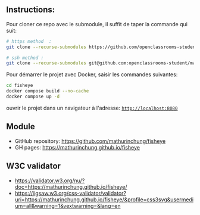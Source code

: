 ## Instructions:

Pour cloner ce repo avec le submodule, il suffit de taper la commande qui suit:
```bash
# https method  :
git clone --recurse-submodules https://github.com/openclassrooms-student/mathurinchung_frontend_6_04102022.git

# ssh method :
git clone --recurse-submodules git@github.com:openclassrooms-student/mathurinchung_frontend_6_04102022.git
```

Pour démarrer le projet avec Docker, saisir les commandes suivantes:
```bash
cd fisheye
docker compose build --no-cache
docker compose up -d
```

ouvrir le projet dans un navigateur à l'adresse: [`http://localhost:8080`](http://localhost:8080)


## Module
* GitHub repository: https://github.com/mathurinchung/fisheye
* GH pages: https://mathurinchung.github.io/fisheye

## W3C validator
* https://validator.w3.org/nu/?doc=https://mathurinchung.github.io/fisheye/
* https://jigsaw.w3.org/css-validator/validator?uri=https://mathurinchung.github.io/fisheye/&profile=css3svg&usermedium=all&warning=1&vextwarning=&lang=en
<!-- * https://validator.w3.org/unicorn/check?ucn_uri=https://mathurinchung.github.io/fisheye/&ucn_task=conformance -->